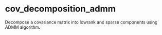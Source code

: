 # cov_decomposition_admm
Decompose a covariance matrix into lowrank and sparse components using ADMM algorithm.
